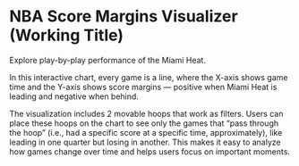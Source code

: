# NBA Score Margins Visualizer (Working Title)

Explore play-by-play performance of the Miami Heat.

In this interactive chart, every game is a line, where the X-axis shows game time and the Y-axis shows score margins — positive when Miami Heat is leading and negative when behind.

The visualization includes 2 movable hoops that work as filters. Users can place these hoops on the chart to see only the games that “pass through the hoop” (i.e., had a specific score at a specific time, approximately), like leading in one quarter but losing in another. This makes it easy to analyze how games change over time and helps users focus on important moments.
